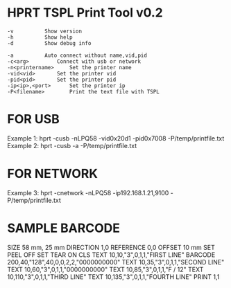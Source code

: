 # HPRT TSPL Print Tool v0.2
	-v			Show version
	-h			Show help
	-d			Show debug info

	-a			Auto connect without name,vid,pid
	-c<arg>			Connect with usb or network
	-n<printername>		Set the printer name
	-vid<vid>		Set the printer vid
	-pid<pid>		Set the printer pid
	-ip<ip>,<port>		Set the printer ip
	-P<filename>		Print the text file with TSPL

FOR USB
=========================================
Example 1: hprt -cusb -nLPQ58 -vid0x20d1 -pid0x7008 -P/temp/printfile.txt
Example 2: hprt -cusb -a -P/temp/printfile.txt

FOR NETWORK
=========================================
Example 3: hprt -cnetwork -nLPQ58 -ip192.168.1.21,9100 -P/temp/printfile.txt


SAMPLE BARCODE
=========================================
SIZE 58 mm, 25 mm
DIRECTION 1,0
REFERENCE 0,0
OFFSET 10 mm
SET PEEL OFF
SET TEAR ON
CLS
TEXT 10,10,"3",0,1,1,"FIRST LINE"
BARCODE 200,40,"128",40,0,0,2,2,"0000000000"
TEXT 10,35,"3",0,1,1,"SECOND LINE"
TEXT 10,60,"3",0,1,1,"0000000000"
TEXT 10,85,"3",0,1,1,"F / 12"
TEXT 10,110,"3",0,1,1,"THIRD LINE"
TEXT 10,135,"3",0,1,1,"FOURTH LINE"
PRINT 1,1
